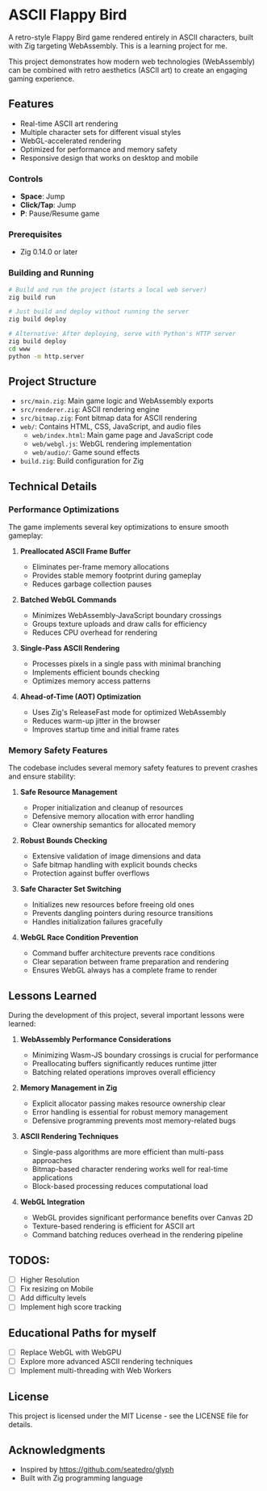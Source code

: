 # ASCII Flappy Bird

A retro-style Flappy Bird game rendered entirely in ASCII characters, built with Zig targeting WebAssembly. This is a learning project for me.

This project demonstrates how modern web technologies (WebAssembly) can be combined with retro aesthetics (ASCII art) to create an engaging gaming experience.

## Features

- Real-time ASCII art rendering
- Multiple character sets for different visual styles
- WebGL-accelerated rendering
- Optimized for performance and memory safety
- Responsive design that works on desktop and mobile

### Controls

- **Space**: Jump
- **Click/Tap**: Jump
- **P**: Pause/Resume game

### Prerequisites

- Zig 0.14.0 or later

### Building and Running

```bash
# Build and run the project (starts a local web server)
zig build run

# Just build and deploy without running the server
zig build deploy

# Alternative: After deploying, serve with Python's HTTP server
zig build deploy
cd www
python -m http.server
```

## Project Structure

- `src/main.zig`: Main game logic and WebAssembly exports
- `src/renderer.zig`: ASCII rendering engine
- `src/bitmap.zig`: Font bitmap data for ASCII rendering
- `web/`: Contains HTML, CSS, JavaScript, and audio files
  - `web/index.html`: Main game page and JavaScript code
  - `web/webgl.js`: WebGL rendering implementation
  - `web/audio/`: Game sound effects
- `build.zig`: Build configuration for Zig

## Technical Details

### Performance Optimizations

The game implements several key optimizations to ensure smooth gameplay:

1. **Preallocated ASCII Frame Buffer**
   - Eliminates per-frame memory allocations
   - Provides stable memory footprint during gameplay
   - Reduces garbage collection pauses

2. **Batched WebGL Commands**
   - Minimizes WebAssembly-JavaScript boundary crossings
   - Groups texture uploads and draw calls for efficiency
   - Reduces CPU overhead for rendering

3. **Single-Pass ASCII Rendering**
   - Processes pixels in a single pass with minimal branching
   - Implements efficient bounds checking
   - Optimizes memory access patterns

4. **Ahead-of-Time (AOT) Optimization**
   - Uses Zig's ReleaseFast mode for optimized WebAssembly
   - Reduces warm-up jitter in the browser
   - Improves startup time and initial frame rates

### Memory Safety Features

The codebase includes several memory safety features to prevent crashes and ensure stability:

1. **Safe Resource Management**
   - Proper initialization and cleanup of resources
   - Defensive memory allocation with error handling
   - Clear ownership semantics for allocated memory

2. **Robust Bounds Checking**
   - Extensive validation of image dimensions and data
   - Safe bitmap handling with explicit bounds checks
   - Protection against buffer overflows

3. **Safe Character Set Switching**
   - Initializes new resources before freeing old ones
   - Prevents dangling pointers during resource transitions
   - Handles initialization failures gracefully

4. **WebGL Race Condition Prevention**
   - Command buffer architecture prevents race conditions
   - Clear separation between frame preparation and rendering
   - Ensures WebGL always has a complete frame to render

## Lessons Learned

During the development of this project, several important lessons were learned:

1. **WebAssembly Performance Considerations**
   - Minimizing Wasm-JS boundary crossings is crucial for performance
   - Preallocating buffers significantly reduces runtime jitter
   - Batching related operations improves overall efficiency

2. **Memory Management in Zig**
   - Explicit allocator passing makes resource ownership clear
   - Error handling is essential for robust memory management
   - Defensive programming prevents most memory-related bugs

3. **ASCII Rendering Techniques**
   - Single-pass algorithms are more efficient than multi-pass approaches
   - Bitmap-based character rendering works well for real-time applications
   - Block-based processing reduces computational load

4. **WebGL Integration**
   - WebGL provides significant performance benefits over Canvas 2D
   - Texture-based rendering is efficient for ASCII art
   - Command batching reduces overhead in the rendering pipeline

## TODOS:

- [ ] Higher Resolution
- [ ] Fix resizing on Mobile
- [ ] Add difficulty levels
- [ ] Implement high score tracking

## Educational Paths for myself

- [ ] Replace WebGL with WebGPU
- [ ] Explore more advanced ASCII rendering techniques
- [ ] Implement multi-threading with Web Workers

## License

This project is licensed under the MIT License - see the LICENSE file for details.

## Acknowledgments

- Inspired by https://github.com/seatedro/glyph
- Built with Zig programming language